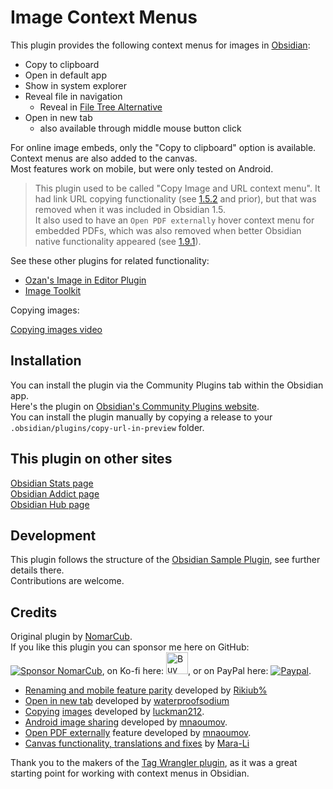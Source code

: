 # Image Context Menus

This plugin provides the following context menus for images in [Obsidian](https://obsidian.md/):
- Copy to clipboard
- Open in default app
- Show in system explorer
- Reveal file in navigation
  - Reveal in [File Tree Alternative](https://github.com/ozntel/file-tree-alternative)
- Open in new tab
  - also available through middle mouse button click

For online image embeds, only the "Copy to clipboard" option is available.  
Context menus are also added to the canvas.  
Most features work on mobile, but were only tested on Android.

> This plugin used to be called "Copy Image and URL context menu". It had link URL copying functionality (see [1.5.2](https://github.com/NomarCub/obsidian-copy-url-in-preview/tree/1.5.2) and prior), but that was removed when it was included in Obsidian 1.5.  
> It also used to have an `Open PDF externally` hover context menu for embedded PDFs, which was also removed when better Obsidian native functionality appeared (see [1.9.1](https://github.com/NomarCub/obsidian-copy-url-in-preview/tree/1.9.1)).

See these other plugins for related functionality:
- [Ozan's Image in Editor Plugin](https://github.com/ozntel/oz-image-in-editor-obsidian)
- [Image Toolkit](https://github.com/sissilab/obsidian-image-toolkit)

Copying images:

[Copying images video](https://user-images.githubusercontent.com/1992842/132140547-fead74c1-4bec-489a-945c-f28cbba43493.mp4)

## Installation

You can install the plugin via the Community Plugins tab within the Obsidian app.  
Here's the plugin on [Obsidian's Community Plugins website]((https://obsidian.md/plugins?id=copy-url-in-preview)).  
You can install the plugin manually by copying a release to your `.obsidian/plugins/copy-url-in-preview` folder.

## This plugin on other sites

[Obsidian Stats page](https://www.moritzjung.dev/obsidian-stats/plugins/copy-url-in-preview/)  
[Obsidian Addict page](https://obsidianaddict.com/plugin/copy-url-in-preview/)  
[Obsidian Hub page](https://publish.obsidian.md/hub/02+-+Community+Expansions/02.05+All+Community+Expansions/Plugins/copy-url-in-preview)

## Development

This plugin follows the structure of the [Obsidian Sample Plugin](https://github.com/obsidianmd/obsidian-sample-plugin), see further details there.  
Contributions are welcome.

## Credits

Original plugin by [NomarCub](https://github.com/NomarCub).  
If you like this plugin you can sponsor me here on GitHub: [![Sponsor NomarCub](https://img.shields.io/static/v1?label=Sponsor%20NomarCub&message=%E2%9D%A4&logo=GitHub&color=%23fe8e86)](https://github.com/sponsors/NomarCub), on Ko-fi here: <a href='https://ko-fi.com/nomarcub' target='_blank'><img height='35' src='https://az743702.vo.msecnd.net/cdn/kofi3.png?v=0' alt='Buy Me a Coffee at ko-fi.com' /></a>, or on PayPal here: [![Paypal](https://img.shields.io/badge/paypal-nomarcub-yellow?style=social&logo=paypal)](https://paypal.me/nomarcub).

- [Renaming and mobile feature parity](https://github.com/NomarCub/obsidian-copy-url-in-preview/pull/55) developed by [Rikiub%](https://github.com/Rikiub)
- [Open in new tab](https://github.com/NomarCub/obsidian-copy-url-in-preview/pull/37) developed by [waterproofsodium](https://github.com/waterproofsodium)
- [Copying](https://github.com/NomarCub/obsidian-copy-url-in-preview/pull/2) [images](https://github.com/NomarCub/obsidian-copy-url-in-preview/pull/3) developed by [luckman212](https://github.com/luckman212).
- [Android image sharing](https://github.com/NomarCub/obsidian-copy-url-in-preview/issues/5) developed by [mnaoumov](https://github.com/mnaoumov).
- [Open PDF externally](https://github.com/NomarCub/obsidian-copy-url-in-preview/issues/9) feature developed by [mnaoumov](https://github.com/mnaoumov).
- [Canvas functionality, translations and fixes](https://github.com/NomarCub/obsidian-copy-url-in-preview/pull/40) by [Mara-Li](https://github.com/Mara-Li)

Thank you to the makers of the [Tag Wrangler plugin](https://github.com/pjeby/tag-wrangler), as it was a great starting point for working with context menus in Obsidian.
